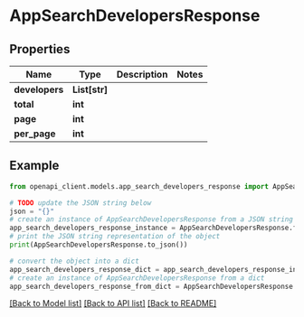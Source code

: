 # AppSearchDevelopersResponse


## Properties

Name | Type | Description | Notes
------------ | ------------- | ------------- | -------------
**developers** | **List[str]** |  | 
**total** | **int** |  | 
**page** | **int** |  | 
**per_page** | **int** |  | 

## Example

```python
from openapi_client.models.app_search_developers_response import AppSearchDevelopersResponse

# TODO update the JSON string below
json = "{}"
# create an instance of AppSearchDevelopersResponse from a JSON string
app_search_developers_response_instance = AppSearchDevelopersResponse.from_json(json)
# print the JSON string representation of the object
print(AppSearchDevelopersResponse.to_json())

# convert the object into a dict
app_search_developers_response_dict = app_search_developers_response_instance.to_dict()
# create an instance of AppSearchDevelopersResponse from a dict
app_search_developers_response_from_dict = AppSearchDevelopersResponse.from_dict(app_search_developers_response_dict)
```
[[Back to Model list]](../README.md#documentation-for-models) [[Back to API list]](../README.md#documentation-for-api-endpoints) [[Back to README]](../README.md)


